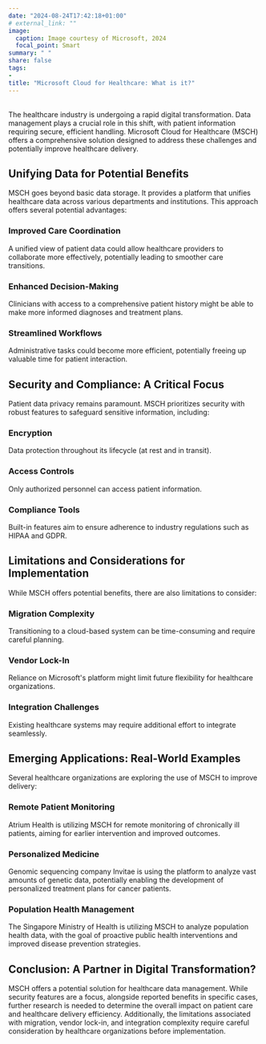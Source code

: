 ```yaml
---
date: "2024-08-24T17:42:18+01:00"
# external_link: ""
image:
  caption: Image courtesy of Microsoft, 2024
  focal_point: Smart
summary: " "
share: false
tags:
- 
title: "Microsoft Cloud for Healthcare: What is it?"
---
```

<br />
The healthcare industry is undergoing a rapid digital transformation. Data management plays a crucial role in this shift, with patient information requiring secure, efficient handling. Microsoft Cloud for Healthcare (MSCH) offers a comprehensive solution designed to address these challenges and potentially improve healthcare delivery.<br />

## Unifying Data for Potential Benefits
MSCH goes beyond basic data storage. It provides a platform that unifies healthcare data across various departments and institutions. This approach offers several potential advantages:
### Improved Care Coordination
A unified view of patient data could allow healthcare providers to collaborate more effectively, potentially leading to smoother care transitions.
### Enhanced Decision-Making
Clinicians with access to a comprehensive patient history might be able to make more informed diagnoses and treatment plans.
### Streamlined Workflows
Administrative tasks could become more efficient, potentially freeing up valuable time for patient interaction.

## Security and Compliance: A Critical Focus
Patient data privacy remains paramount. MSCH prioritizes security with robust features to safeguard sensitive information, including:

### Encryption
Data protection throughout its lifecycle (at rest and in transit).

### Access Controls
Only authorized personnel can access patient information.

### Compliance Tools
Built-in features aim to ensure adherence to industry regulations such as HIPAA and GDPR.

## Limitations and Considerations for Implementation
While MSCH offers potential benefits, there are also limitations to consider:

### Migration Complexity
Transitioning to a cloud-based system can be time-consuming and require careful planning.

### Vendor Lock-In
Reliance on Microsoft's platform might limit future flexibility for healthcare organizations.

### Integration Challenges
Existing healthcare systems may require additional effort to integrate seamlessly.

## Emerging Applications: Real-World Examples
Several healthcare organizations are exploring the use of MSCH to improve delivery:

### Remote Patient Monitoring
Atrium Health is utilizing MSCH for remote monitoring of chronically ill patients, aiming for earlier intervention and improved outcomes.

### Personalized Medicine
Genomic sequencing company Invitae is using the platform to analyze vast amounts of genetic data, potentially enabling the development of personalized treatment plans for cancer patients.

### Population Health Management
The Singapore Ministry of Health is utilizing MSCH to analyze population health data, with the goal of proactive public health interventions and improved disease prevention strategies.

## Conclusion: A Partner in Digital Transformation?
MSCH offers a potential solution for healthcare data management. While security features are a focus, alongside reported benefits in specific cases, further research is needed to determine the overall impact on patient care and healthcare delivery efficiency. Additionally, the limitations associated with migration, vendor lock-in, and integration complexity require careful consideration by healthcare organizations before implementation.


<!---dummy comment to unindent the next line)-->
